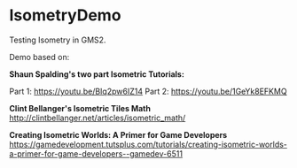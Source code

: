 # IsometryDemo
Testing Isometry in GMS2.

Demo based on:

**Shaun Spalding's two part Isometric Tutorials:**

Part 1: https://youtu.be/BIq2pw6IZ14
Part 2: https://youtu.be/1GeYk8EFKMQ

**Clint Bellanger's Isometric Tiles Math**
http://clintbellanger.net/articles/isometric_math/

**Creating Isometric Worlds: A Primer for Game Developers**
https://gamedevelopment.tutsplus.com/tutorials/creating-isometric-worlds-a-primer-for-game-developers--gamedev-6511
